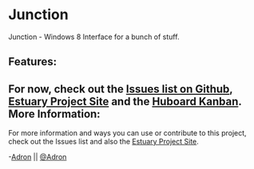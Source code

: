 Junction
========

Junction - Windows 8 Interface for a bunch of stuff.

Features:
---
For now, check out the [Issues list on Github](https://github.com/Adron/junction/issues), [Estuary Project Site](http://adron.github.io/junction/) and the [Huboard Kanban](http://huboard.com/Adron/junction/board).
More Information:
---
For more information and ways you can use or contribute to this project, check out the Issues list and also the [Estuary Project Site](http://adron.github.io/junction/).

-[Adron](https://github.com/Adron) || [@Adron](http://twitter.com/adron)

